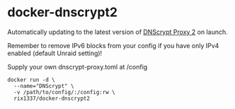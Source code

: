 # docker-dnscrypt2
Automatically updating to the latest version of [DNScrypt Proxy 2](https://github.com/jedisct1/dnscrypt-proxy) on launch.

Remember to remove IPv6 blocks from your config if you have only IPv4 enabled (default Unraid setting)!

Supply your own dnscrypt-proxy.toml at /config

```
docker run -d \
  --name="DNScrypt" \
  -v /path/to/config/:/config:rw \
  rix1337/docker-dnscrypt2
  ```
